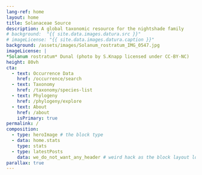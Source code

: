 ```yaml
---
lang-ref: home
layout: home
title: Solanaceae Source
description: A global taxonomic resource for the nightshade family
# background:  "{{ site.data.images.datura.src }}"
# imageLicense: "{{ site.data.images.datura.caption }}"
background: /assets/images/Solanum_rostratum_IMG_0547.jpg
imageLicense: |
*Solanum rostratum* Dunal (photo by S.Knapp licensed under CC-BY-NC)
height: 80vh
cta:
  - text: Occurrence Data
    href: /occurrence/search
  - text: Taxonomy
    href: /taxonomy/species-list
  - text: Phylogeny
    href: /phylogeny/explore
  - text: About
    href: /about
    isPrimary: true
permalink: /
composition:
  - type: heroImage # the block type
  - data: home.stats
    type: stats
  - type: latestPosts
    data: we_do_not_want_any_header # weird hack as the block layout looks for a data element and falls back to the page if none is present
parallax: true
---
```



